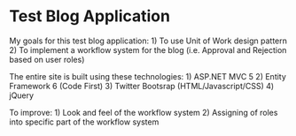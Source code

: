 # Test Blog Application

My goals for this test blog application: 1) To use Unit of Work design pattern 2) To implement a workflow system for the blog (i.e. Approval and Rejection based on user roles) 

The entire site is built using these technologies: 1) ASP.NET MVC 5 2) Entity Framework 6 (Code First) 3) Twitter Bootsrap (HTML/Javascript/CSS) 4) jQuery

To improve: 1) Look and feel of the workflow system 2) Assigning of roles into specific part of the workflow system
